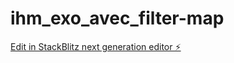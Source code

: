 # ihm_exo_avec_filter-map

[Edit in StackBlitz next generation editor ⚡️](https://stackblitz.com/~/github.com/l3miage-barryibr/ihm_exo_avec_filter-map)